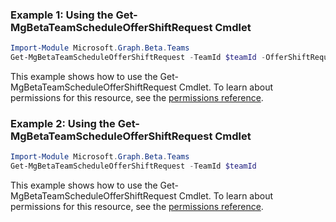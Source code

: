 ### Example 1: Using the Get-MgBetaTeamScheduleOfferShiftRequest Cmdlet
```powershell
Import-Module Microsoft.Graph.Beta.Teams
Get-MgBetaTeamScheduleOfferShiftRequest -TeamId $teamId -OfferShiftRequestId $offerShiftRequestId
```
This example shows how to use the Get-MgBetaTeamScheduleOfferShiftRequest Cmdlet.
To learn about permissions for this resource, see the [permissions reference](/graph/permissions-reference).
### Example 2: Using the Get-MgBetaTeamScheduleOfferShiftRequest Cmdlet
```powershell
Import-Module Microsoft.Graph.Beta.Teams
Get-MgBetaTeamScheduleOfferShiftRequest -TeamId $teamId
```
This example shows how to use the Get-MgBetaTeamScheduleOfferShiftRequest Cmdlet.
To learn about permissions for this resource, see the [permissions reference](/graph/permissions-reference).

